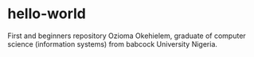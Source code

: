 # hello-world
First and beginners repository
Ozioma Okehielem, graduate of computer science (information systems) from babcock University Nigeria.
